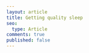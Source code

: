 ```yaml
---
layout: article
title: Getting quality sleep
seo:
  type: Article
comments: true
published: false
---
```

